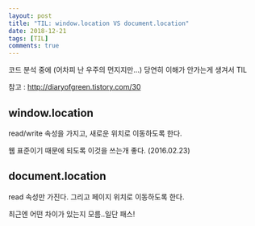 ```yaml
---
layout: post
title: "TIL: window.location VS document.location"
date: 2018-12-21
tags: [TIL]
comments: true
---
```



코드 분석 중에 (어차피 난 우주의 먼지지만...) 당연히 이해가 안가는게 생겨서 TIL

참고 : http://diaryofgreen.tistory.com/30

## window.location

read/write 속성을 가지고, 새로운 위치로 이동하도록 한다.

웹 표준이기 때문에 되도록 이것을 쓰는개 좋다. (2016.02.23)

## document.location

read 속성만 가진다. 그리고 페이지 위치로 이동하도록 한다.

최근엔 어떤 차이가 있는지 모름..일단 패스!
